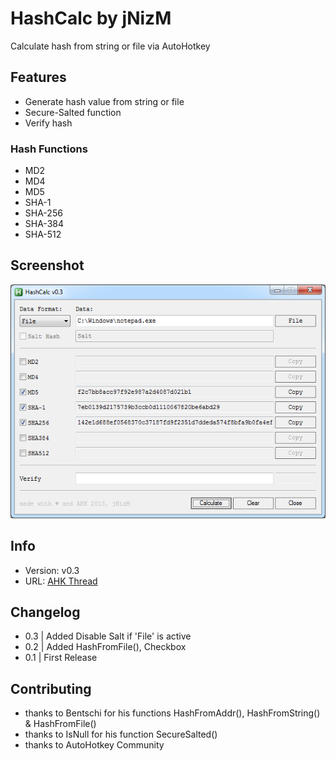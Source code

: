 # HashCalc by jNizM
Calculate hash from string or file via AutoHotkey


## Features
* Generate hash value from string or file
* Secure-Salted function
* Verify hash

### Hash Functions
* MD2
* MD4
* MD5
* SHA-1
* SHA-256
* SHA-384
* SHA-512

## Screenshot
![Screenshot](Screenshot.png)


## Info
* Version: v0.3
* URL: [AHK Thread](http://ahkscript.org/boards/viewtopic.php?f=6&t=87)


## Changelog
* 0.3 | Added Disable Salt if 'File' is active
* 0.2 | Added HashFromFile(), Checkbox
* 0.1 | First Release


## Contributing
* thanks to Bentschi for his functions HashFromAddr(), HashFromString() & HashFromFile()
* thanks to IsNull for his function SecureSalted()
* thanks to AutoHotkey Community